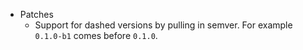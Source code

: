 * Patches
    * Support for dashed versions by pulling in semver. For example `0.1.0-b1` comes before `0.1.0`.
